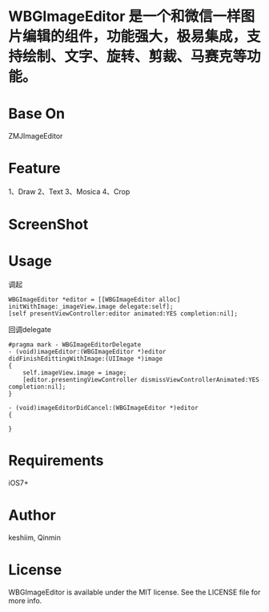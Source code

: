 # WBGImageEditor 是一个和微信一样图片编辑的组件，功能强大，极易集成，支持绘制、文字、旋转、剪裁、马赛克等功能。

# Base On
ZMJImageEditor

# Feature
1、Draw
2、Text
3、Mosica
4、Crop


# ScreenShot


# Usage

调起

```
WBGImageEditor *editor = [[WBGImageEditor alloc] initWithImage:_imageView.image delegate:self];
[self presentViewController:editor animated:YES completion:nil];
```

回调delegate

```
#pragma mark - WBGImageEditorDelegate
- (void)imageEditor:(WBGImageEditor *)editor didFinishEdittingWithImage:(UIImage *)image
{
	self.imageView.image = image;
	[editor.presentingViewController dismissViewControllerAnimated:YES completion:nil];
}

- (void)imageEditorDidCancel:(WBGImageEditor *)editor 
{

}
```

# Requirements
iOS7+

# Author
keshiim, Qinmin

# License
WBGImageEditor is available under the MIT license. See the LICENSE file for more info.



